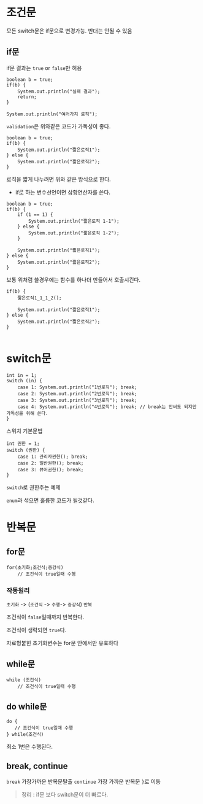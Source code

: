 # 조건문
모든 switch문은 if문으로 변경가능.
반대는 안될 수 있음

## if문
if문 결과는 ```true``` or ```false```만 허용

```
boolean b = true;
if(b) {
	System.out.println("실패 결과");
	return;
}
		
System.out.println("여러가지 로직");
```
```validation```은 위와같은 코드가 가독성이 좋다.
```
boolean b = true;
if(b) {
	System.out.println("짧은로직1");
} else {
	System.out.println("짧은로직2");
}
```
로직을 짧게 나누려면 위와 같은 방식으로 한다.
* if로 하는 변수선언이면 삼항연산자를 쓴다.

```
boolean b = true;
if(b) {
	if (1 == 1) {
		System.out.println("짧은로직 1-1");
	} else {
		System.out.println("짧은로직 1-2");
	}
	
    System.out.println("짧은로직1");
} else {
	System.out.println("짧은로직2");
}
```
보통 위처럼 쓸경우에는 함수를 하나더 만들어서 호출시킨다.


```
if(b) {
	짧은로직1_1_1_2();
	
    System.out.println("짧은로직1");
} else {
	System.out.println("짧은로직2");
}


```


# switch문
```
int in = 1;
switch (in) {
	case 1: System.out.println("1번로직"); break;
	case 2: System.out.println("2번로직"); break;
	case 3: System.out.println("3번로직"); break;
	case 4: System.out.println("4번로직"); break; // break는 안써도 되지만 가독성을 위해 쓴다.
}
```
스위치 기본문법

```
int 권한 = 1;
switch (권한) {
	case 1: 관리자권한(); break;
	case 2: 일반권한(); break;
	case 3: 뷰어권한(); break;
}		
```
```switch```로 권한주는 예제 

```enum```과 섞으면 훌륭한 코드가 될것같다.

# 반복문

## for문
```
for(초기화;조건식;증강식)
	// 조건식이 true일때 수행

```
### 작동원리
```초기화``` -> (```조건식``` -> ```수행```-> ```증강식```) ```반복```

조건식이 ```false```일때까지 반복한다.

조건식이 생략되면 ```true```다.

자료형붙힌 초기화변수는 for문 안에서만 유효하다

## while문
```
while (조건식) 
	// 조건식이 true일때 수행
```

## do while문
```
do {
   // 조건식이 true일때 수행
} while(조건식)
```
최소 1번은 수행된다.


## break, continue
```break``` 가장가까운 반복문탈출
```continue``` 가장 가까운 반복문 ```}```로 이동


> 정리 : if문 보다 switch문이 더 빠르다.
